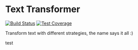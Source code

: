 # Text Transformer
[![Build Status](https://travis-ci.org/rsplithof/text-transformer.svg?branch=master)](https://travis-ci.org/rsplithof/text-transformer) [![Test Coverage](https://codeclimate.com/github/rsplithof/text-transformer/badges/coverage.svg)](https://codeclimate.com/github/rsplithof/text-transformer/coverage)

Transform text with different strategies, the name says it all :) 

test
